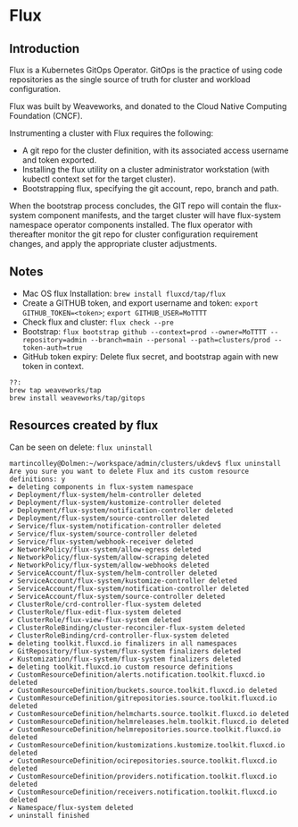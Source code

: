 # Flux

## Introduction

Flux is a Kubernetes GitOps Operator. GitOps is the practice of using code repositories as the single source of truth for cluster and workload configuration.

Flux was built by Weaveworks, and donated to the Cloud Native Computing Foundation (CNCF).

Instrumenting a cluster with Flux requires the following:

- A git repo for the cluster definition, with its associated access username and token exported.
- Installing the flux utility on a cluster administrator workstation (with kubectl context set for the target cluster).
- Bootstrapping flux, specifying the git account, repo, branch and path.

When the bootstrap process concludes, the GIT repo will contain the flux-system component manifests, and the target cluster will have flux-system namespace operator components installed. The flux operator with thereafter monitor the git repo for cluster configuration requirement changes, and apply the appropriate cluster adjustments.

## Notes

- Mac OS flux Installation: `brew install fluxcd/tap/flux`
- Create a GITHUB token, and export username and token: `export GITHUB_TOKEN=<token>`; `export GITHUB_USER=MoTTTT`
- Check flux and cluster: `flux check --pre`
- Bootstrap: `flux bootstrap github --context=prod --owner=MoTTTT --repository=admin --branch=main --personal --path=clusters/prod --token-auth=true`
- GitHub token expiry: Delete flux secret, and bootstrap again with new token in context.

```text
??:
brew tap weaveworks/tap
brew install weaveworks/tap/gitops
```

## Resources created by flux

Can be seen on delete: `flux uninstall`

```text
martincolley@Dolmen:~/workspace/admin/clusters/ukdev$ flux uninstall
Are you sure you want to delete Flux and its custom resource definitions: y
► deleting components in flux-system namespace
✔ Deployment/flux-system/helm-controller deleted 
✔ Deployment/flux-system/kustomize-controller deleted 
✔ Deployment/flux-system/notification-controller deleted 
✔ Deployment/flux-system/source-controller deleted 
✔ Service/flux-system/notification-controller deleted 
✔ Service/flux-system/source-controller deleted 
✔ Service/flux-system/webhook-receiver deleted 
✔ NetworkPolicy/flux-system/allow-egress deleted 
✔ NetworkPolicy/flux-system/allow-scraping deleted 
✔ NetworkPolicy/flux-system/allow-webhooks deleted 
✔ ServiceAccount/flux-system/helm-controller deleted 
✔ ServiceAccount/flux-system/kustomize-controller deleted 
✔ ServiceAccount/flux-system/notification-controller deleted 
✔ ServiceAccount/flux-system/source-controller deleted 
✔ ClusterRole/crd-controller-flux-system deleted 
✔ ClusterRole/flux-edit-flux-system deleted 
✔ ClusterRole/flux-view-flux-system deleted 
✔ ClusterRoleBinding/cluster-reconciler-flux-system deleted 
✔ ClusterRoleBinding/crd-controller-flux-system deleted 
► deleting toolkit.fluxcd.io finalizers in all namespaces
✔ GitRepository/flux-system/flux-system finalizers deleted 
✔ Kustomization/flux-system/flux-system finalizers deleted 
► deleting toolkit.fluxcd.io custom resource definitions
✔ CustomResourceDefinition/alerts.notification.toolkit.fluxcd.io deleted 
✔ CustomResourceDefinition/buckets.source.toolkit.fluxcd.io deleted 
✔ CustomResourceDefinition/gitrepositories.source.toolkit.fluxcd.io deleted 
✔ CustomResourceDefinition/helmcharts.source.toolkit.fluxcd.io deleted 
✔ CustomResourceDefinition/helmreleases.helm.toolkit.fluxcd.io deleted 
✔ CustomResourceDefinition/helmrepositories.source.toolkit.fluxcd.io deleted 
✔ CustomResourceDefinition/kustomizations.kustomize.toolkit.fluxcd.io deleted 
✔ CustomResourceDefinition/ocirepositories.source.toolkit.fluxcd.io deleted 
✔ CustomResourceDefinition/providers.notification.toolkit.fluxcd.io deleted 
✔ CustomResourceDefinition/receivers.notification.toolkit.fluxcd.io deleted 
✔ Namespace/flux-system deleted 
✔ uninstall finished
```
